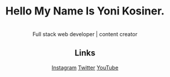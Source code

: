 <div align="center">
  <h1>Hello My Name Is Yoni Kosiner.</h1>
  <br />
  Full stack web developer | content creator
</div>
<div align="center">
  <h2>Links</h2>
  <a href="https://instagram.com/kosiner.codes">Instagram</a>
  <a href="https://twitter.com/KosinerYoni">Twitter</a>
  <a href="https://www.youtube.com/channel/UCceuqcaS7oAGBYMBEhTyDEQ">YouTube</a>
</div>
